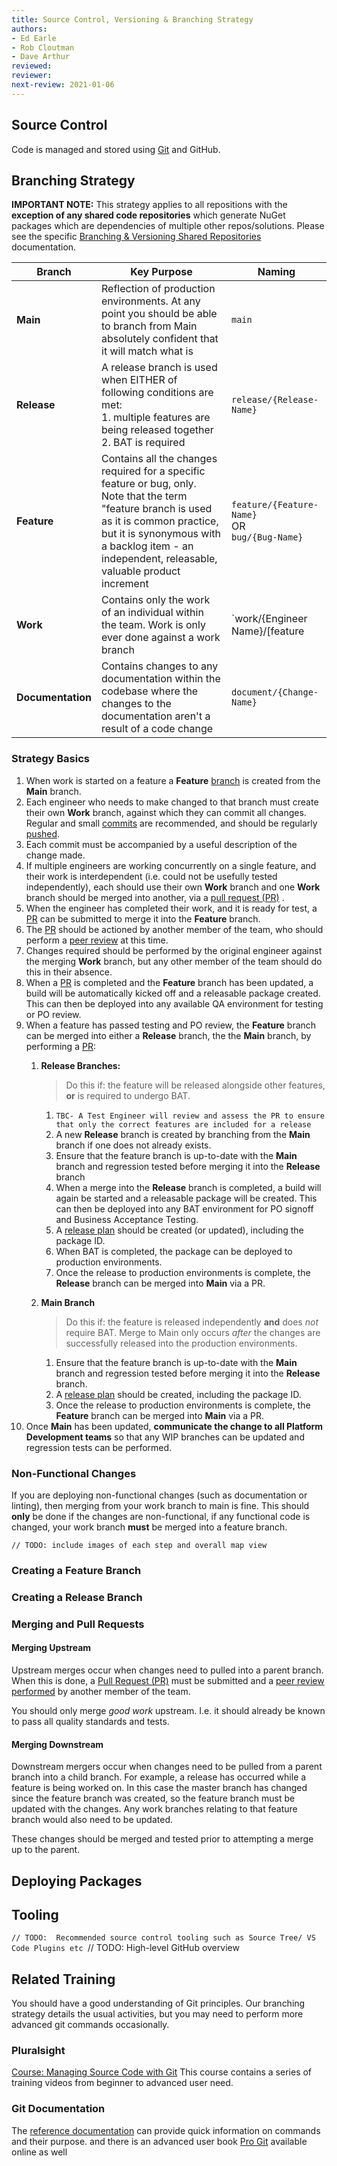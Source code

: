 ```yaml
---
title: Source Control, Versioning & Branching Strategy
authors: 
- Ed Earle
- Rob Cloutman
- Dave Arthur
reviewed: 
reviewer:
next-review: 2021-01-06
---
```


## Source Control

Code is managed and stored using [Git](https://git-scm.com/docs) and GitHub.

## Branching Strategy

**IMPORTANT NOTE:** This strategy applies to all repositions with the **exception of any shared code repositories** which generate NuGet packages which are  dependencies of multiple other repos/solutions. Please see the specific [Branching & Versioning Shared Repositories](/6.-Engineering/Source-Control,-Versioning-&-Branching-Strategy/Branching-&-Versioning-Shared-Code-Repositories) documentation.

| **Branch** | **Key Purpose** | **Naming** |
|--|--|--|
| **Main** | Reflection of production environments. At any point you should be able to branch from Main absolutely confident that it will match what is  | `main` |
| **Release** | A release branch is used when EITHER of following conditions are met: <br> 1. multiple features are being released together <br> 2. BAT is required | `release/{Release-Name}` |
| **Feature** | Contains all the changes required for a specific feature or bug, only. Note that the term "feature branch is used as it is common practice, but it is synonymous with a backlog item - an independent, releasable, valuable product increment | `feature/{Feature-Name}` <br> OR <br> `bug/{Bug-Name}` |
| **Work** | Contains only the work of an individual within the team. Work is only ever done against a work branch | `work/{Engineer Name}/[feature|bug]/{Feature Name}`|
| **Documentation** | Contains changes to any documentation within the codebase where the changes to the documentation aren't a result of a code change | `document/{Change-Name}`|

### Strategy Basics

1. When work is started on a feature a **Feature** [branch](https://git-scm.com/docs/git-branch) is created from the **Main** branch.
1. Each engineer who needs to make changed to that branch must create their own **Work** branch, against which they can commit all changes. Regular and small [commits](https://git-scm.com/docs/git-commit) are recommended, and should be regularly [pushed](https://git-scm.com/docs/git-push). 
1. Each commit must be accompanied by a useful description of the change made.
1. If multiple engineers are working concurrently on a single feature, and their work is interdependent (i.e. could not be usefully tested independently), each should use their own **Work** branch and one **Work** branch should be merged into another, via a [pull request (PR)](#merging-and-pull-requestss) . 
1. When the engineer has completed their work, and it is ready for test, a [PR](#merging-and-pull-requestss) can be submitted to merge it into the **Feature** branch.
1. The [PR](#merging-and-pull-requestss) should be actioned by another member of the team, who should perform a [peer review](/6.-Engineering/Peer-Reviewing) at this time.
1. Changes required should be performed by the original engineer against the merging **Work** branch, but any other member of the team should do this in their absence. 
1. When a [PR](#merging-and-pull-requestss) is completed and the **Feature** branch has been updated, a build will be automatically kicked off and a releasable package created. This can then be deployed into any available QA environment for testing or PO review.
1. When a feature has passed testing and PO review, the **Feature** branch can be merged into either a **Release** branch, the the **Main** branch, by performing a [PR](#merging-and-pull-requests):
    1. **Release Branches:**
        > Do this if:  the feature will be released alongside other features, **or** is required to undergo BAT.

        1. `TBC- A Test Engineer will review and assess the PR to ensure that only the correct features are included for a release`
        1. A new **Release** branch is created by branching from the **Main** branch if one does not already exists. 
        1. Ensure that the feature branch is up-to-date with the **Main** branch and regression tested before merging it into the **Release** branch
        1. When a merge into the **Release** branch is completed, a build will again be started and a releasable package will be created. This can then be deployed into any BAT environment for PO signoff and Business Acceptance Testing. 
        1. A [release plan]() should be created (or updated), including the package ID.
        1. When BAT is completed, the package can be deployed to production environments.
        1. Once the release to production environments is complete, the **Release** branch can be merged into **Main** via a PR.
    1. **Main Branch**
        > Do this if: the feature is released independently **and** does _not_ require BAT. Merge to Main only occurs _after_ the changes are successfully released into the production environments.

        1. Ensure that the feature branch is up-to-date with the **Main** branch and regression tested before merging it into the **Release** branch.
        1. A [release plan]() should be created, including the package ID. 
        1. Once the release to production environments is complete, the **Feature** branch can be merged into **Main** via a PR.
1. Once **Main** has been updated, **communicate the change to all Platform Development teams** so that any WIP branches can be updated and regression tests can be performed.

### Non-Functional Changes

If you are deploying non-functional changes (such as documentation or linting), then merging from your work branch to main is fine. This should **only** be done if the changes are non-functional, if any functional code is changed, your work branch **must** be merged into a feature branch. 

`// TODO: include images of each step and overall map view`

### Creating a Feature Branch

### Creating a Release Branch

### Merging and Pull Requests

#### Merging Upstream
Upstream merges occur when changes need to pulled into a parent branch. When this is done, a [Pull Request (PR)](https://git-scm.com/docs/git-request-pull) must be submitted and a [peer review performed](/6.-Engineering/Peer-Reviewing) by another member of the team.

You should only merge _good work_ upstream. I.e. it should already be known to pass all quality standards and tests.

#### Merging Downstream 
Downstream mergers occur when changes need to be pulled from a parent branch into a child branch. For example, a release has occurred while a feature is being worked on. In this case the master branch has changed since the feature branch was created, so the feature branch must be updated with the changes. Any work branches relating to that feature branch would also need to be updated.

These changes should be merged and tested prior to attempting a merge up to the parent.

## Deploying Packages

## Tooling
`// TODO:  Recommended source control tooling such as Source Tree/ VS Code Plugins etc
`// TODO:  High-level GitHub overview

## Related Training
You should have a good understanding of Git principles. Our branching strategy details the usual activities, but you may need to perform more advanced git commands occasionally.

### Pluralsight
[Course: Managing Source Code with Git](https://app.pluralsight.com/paths/skill/managing-source-code-with-git)
This course contains a series of training videos from beginner to advanced user need.

### Git Documentation
The [reference documentation](https://git-scm.com/docs) can provide quick information on commands and their purpose. and there is an advanced user book [Pro Git](https://git-scm.com/book/en/v2) available online as well

